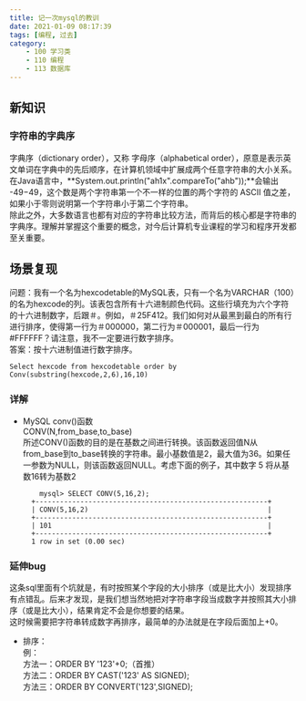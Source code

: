```yaml
---
title: 记一次mysql的教训
date: 2021-01-09 08:17:39
tags: [编程, 过去]
category:
    - 100 学习类
    - 110 编程
    - 113 数据库
---
```


## 新知识
### 字符串的字典序  
字典序（dictionary order），又称 字母序（alphabetical order），原意是表示英文单词在字典中的先后顺序，在计算机领域中扩展成两个任意字符串的大小关系。   
在Java语言中，**System.out.println("ah1x".compareTo("ahb"));**会输出 -49−49，这个数是两个字符串第一个不一样的位置的两个字符的 ASCII 值之差，如果小于零则说明第一个字符串小于第二个字符串。  
除此之外，大多数语言也都有对应的字符串比较方法，而背后的核心都是字符串的字典序。理解并掌握这个重要的概念，对今后计算机专业课程的学习和程序开发都至关重要。  


## 场景复现
问题：我有一个名为hexcodetable的MySQL表，只有一个名为VARCHAR（100）的名为hexcode的列。该表包含所有十六进制颜色代码。这些行填充为六个字符的十六进制数字，后跟＃。例如，＃25F412。我们如何对从最黑到最白的所有行进行排序，使得第一行为＃000000，第二行为＃000001，最后一行为#FFFFFF？请注意，我不一定要进行数字排序。    
答案：按十六进制值进行数字排序。  
```
Select hexcode from hexcodetable order by Conv(substring(hexcode,2,6),16,10)
```
### 详解
- MySQL conv()函数  
CONV(N,from_base,to_base)  
所述CONV()函数的目的是在基数之间进行转换。该函数返回值N从from_base到to_base转换的字符串。最小基数值是2，最大值为36。如果任一参数为NULL，则该函数返回NULL。考虑下面的例子，其中数字 5 将从基数16转为基数2   
  ```
      mysql> SELECT CONV(5,16,2);
    +---------------------------------------------------------+
    | CONV(5,16,2)                                            |
    +---------------------------------------------------------+
    | 101                                                     |
    +---------------------------------------------------------+
    1 row in set (0.00 sec)

  ```
### 延伸bug
这条sql里面有个坑就是，有时按照某个字段的大小排序（或是比大小）发现排序有点错乱。后来才发现，是我们想当然地把对字符串字段当成数字并按照其大小排序（或是比大小），结果肯定不会是你想要的结果。  
这时候需要把字符串转成数字再排序，最简单的办法就是在字段后面加上+0。   
- 排序：  
例：  
方法一：ORDER BY '123'+0;（首推）  
方法二：ORDER BY CAST('123' AS SIGNED);  
方法三：ORDER BY CONVERT('123',SIGNED);  

















































